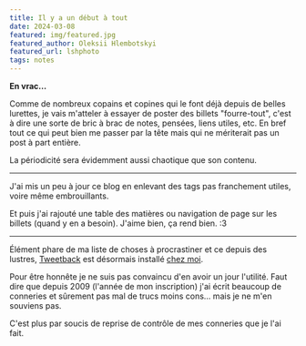 ```yaml
---
title: Il y a un début à tout
date: 2024-03-08
featured: img/featured.jpg
featured_author: Oleksii Hlembotskyi
featured_url: lshphoto
tags: notes
---
```

**En vrac…**

<!-- excerpt -->

Comme de nombreux copains et copines qui le font déjà depuis de belles lurettes, je vais m'atteler à essayer de poster des billets "fourre-tout", c'est à dire une sorte de bric à brac de notes, pensées, liens utiles, etc. 
En bref tout ce qui peut bien me passer par la tête mais qui ne mériterait pas un post à part entière.

La périodicité sera évidemment aussi chaotique que son contenu.

---

J'ai mis un peu à jour ce blog en enlevant des tags pas franchement utiles, voire même embrouillants.

Et puis j'ai rajouté une table des matières ou navigation de page sur les billets (quand y en a besoin). J'aime bien, ça rend bien. :3

---

Élément phare de ma liste de choses à procrastiner et ce depuis des lustres, [Tweetback](https://github.com/tweetback/tweetback) est désormais installé [chez moi](https://tweets.foojin.com/).

Pour être honnête je ne suis pas convaincu d'en avoir un jour l'utilité. Faut dire que depuis 2009 (l'année de mon inscription) j'ai écrit beaucoup de conneries et sûrement pas mal de trucs moins cons… mais je ne m'en souviens pas.

C'est plus par soucis de reprise de contrôle de mes conneries que je l'ai fait.
